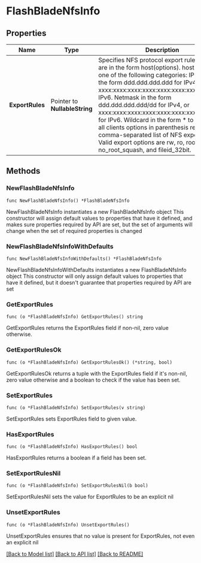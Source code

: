# FlashBladeNfsInfo

## Properties

Name | Type | Description | Notes
------------ | ------------- | ------------- | -------------
**ExportRules** | Pointer to **NullableString** | Specifies NFS protocol export rules. Rules are in the form host(options). host represents one of the following categories:  IP address in the form ddd.ddd.ddd.ddd for IPv4, or xxxx:xxxx:xxxx:xxxx:xxxx:xxxx:xxxx:xxxx for IPv6.  Netmask in the form ddd.ddd.ddd.ddd/dd for IPv4, or xxxx:xxxx:xxxx:xxxx:xxxx:xxxx:xxxx:xxxx/xxx for IPv6.  Wildcard in the form * to represent all clients  options in parenthesis represents a comma-separated list of NFS export options. Valid export options are rw, ro, root_squash, no_root_squash, and fileid_32bit. | [optional] 

## Methods

### NewFlashBladeNfsInfo

`func NewFlashBladeNfsInfo() *FlashBladeNfsInfo`

NewFlashBladeNfsInfo instantiates a new FlashBladeNfsInfo object
This constructor will assign default values to properties that have it defined,
and makes sure properties required by API are set, but the set of arguments
will change when the set of required properties is changed

### NewFlashBladeNfsInfoWithDefaults

`func NewFlashBladeNfsInfoWithDefaults() *FlashBladeNfsInfo`

NewFlashBladeNfsInfoWithDefaults instantiates a new FlashBladeNfsInfo object
This constructor will only assign default values to properties that have it defined,
but it doesn't guarantee that properties required by API are set

### GetExportRules

`func (o *FlashBladeNfsInfo) GetExportRules() string`

GetExportRules returns the ExportRules field if non-nil, zero value otherwise.

### GetExportRulesOk

`func (o *FlashBladeNfsInfo) GetExportRulesOk() (*string, bool)`

GetExportRulesOk returns a tuple with the ExportRules field if it's non-nil, zero value otherwise
and a boolean to check if the value has been set.

### SetExportRules

`func (o *FlashBladeNfsInfo) SetExportRules(v string)`

SetExportRules sets ExportRules field to given value.

### HasExportRules

`func (o *FlashBladeNfsInfo) HasExportRules() bool`

HasExportRules returns a boolean if a field has been set.

### SetExportRulesNil

`func (o *FlashBladeNfsInfo) SetExportRulesNil(b bool)`

 SetExportRulesNil sets the value for ExportRules to be an explicit nil

### UnsetExportRules
`func (o *FlashBladeNfsInfo) UnsetExportRules()`

UnsetExportRules ensures that no value is present for ExportRules, not even an explicit nil

[[Back to Model list]](../README.md#documentation-for-models) [[Back to API list]](../README.md#documentation-for-api-endpoints) [[Back to README]](../README.md)



